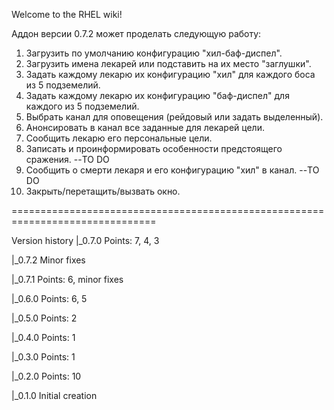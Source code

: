 Welcome to the RHEL wiki!

Аддон версии 0.7.2 может проделать следующую работу:

1. Загрузить по умолчанию конфигурацию "хил-баф-диспел".
2. Загрузить имена лекарей или подставить на их место "заглушки".
3. Задать каждому лекарю их конфигурацию "хил" для каждого боса из 5 подземелий.
4. Задать каждому лекарю их конфигурацию "баф-диспел" для каждого из 5 подземелий.
5. Выбрать канал для оповещения (рейдовый или задать выделенный).
6. Анонсировать в канал все заданные для лекарей цели.
7. Сообщить лекарю его персональные цели.
8. Записать и проинформировать особенности предстоящего сражения. --TO DO
9. Сообщить о смерти лекаря и его конфигурацию "хил" в канал. --TO DO
10. Закрыть/перетащить/вызвать окно.

===============================================================================

Version history
|_0.7.0 Points: 7, 4, 3

  |_0.7.2 Minor fixes

  |_0.7.1 Points: 6, minor fixes 

|_0.6.0 Points: 6, 5

|_0.5.0 Points: 2

|_0.4.0 Points: 1

|_0.3.0 Points: 1

|_0.2.0 Points: 10

|_0.1.0 Initial creation
